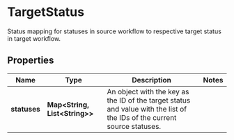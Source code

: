 

# TargetStatus

Status mapping for statuses in source workflow to respective target status in target workflow.

## Properties

| Name | Type | Description | Notes |
|------------ | ------------- | ------------- | -------------|
|**statuses** | **Map&lt;String, List&lt;String&gt;&gt;** | An object with the key as the ID of the target status and value with the list of the IDs of the current source statuses. |  |




